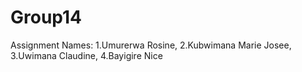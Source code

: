 # Group14
Assignment 
Names:
1.Umurerwa Rosine,
2.Kubwimana Marie Josee,
3.Uwimana Claudine,
4.Bayigire Nice
